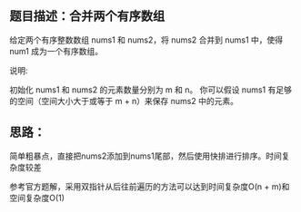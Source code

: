 ## 题目描述：合并两个有序数组
给定两个有序整数数组 nums1 和 nums2，将 nums2 合并到 nums1 中，使得 num1 成为一个有序数组。

说明:

初始化 nums1 和 nums2 的元素数量分别为 m 和 n。
你可以假设 nums1 有足够的空间（空间大小大于或等于 m + n）来保存 nums2 中的元素。

## 思路：
简单粗暴点，直接把nums2添加到nums1尾部，然后使用快排进行排序。时间复杂度较差

参考官方题解，采用双指针从后往前遍历的方法可以达到时间复杂度O(n + m)和空间复杂度O(1)